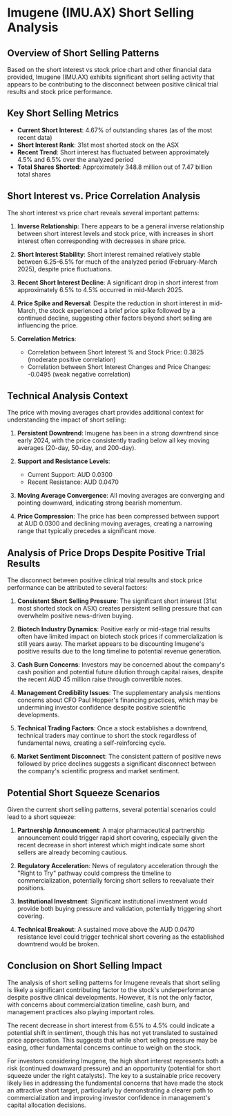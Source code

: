 # Imugene (IMU.AX) Short Selling Analysis

## Overview of Short Selling Patterns

Based on the short interest vs stock price chart and other financial data provided, Imugene (IMU.AX) exhibits significant short selling activity that appears to be contributing to the disconnect between positive clinical trial results and stock price performance.

## Key Short Selling Metrics

- **Current Short Interest**: 4.67% of outstanding shares (as of the most recent data)
- **Short Interest Rank**: 31st most shorted stock on the ASX
- **Recent Trend**: Short interest has fluctuated between approximately 4.5% and 6.5% over the analyzed period
- **Total Shares Shorted**: Approximately 348.8 million out of 7.47 billion total shares

## Short Interest vs. Price Correlation Analysis

The short interest vs price chart reveals several important patterns:

1. **Inverse Relationship**: There appears to be a general inverse relationship between short interest levels and stock price, with increases in short interest often corresponding with decreases in share price.

2. **Short Interest Stability**: Short interest remained relatively stable between 6.25-6.5% for much of the analyzed period (February-March 2025), despite price fluctuations.

3. **Recent Short Interest Decline**: A significant drop in short interest from approximately 6.5% to 4.5% occurred in mid-March 2025.

4. **Price Spike and Reversal**: Despite the reduction in short interest in mid-March, the stock experienced a brief price spike followed by a continued decline, suggesting other factors beyond short selling are influencing the price.

5. **Correlation Metrics**:
   - Correlation between Short Interest % and Stock Price: 0.3825 (moderate positive correlation)
   - Correlation between Short Interest Changes and Price Changes: -0.0495 (weak negative correlation)

## Technical Analysis Context

The price with moving averages chart provides additional context for understanding the impact of short selling:

1. **Persistent Downtrend**: Imugene has been in a strong downtrend since early 2024, with the price consistently trading below all key moving averages (20-day, 50-day, and 200-day).

2. **Support and Resistance Levels**:
   - Current Support: AUD 0.0300
   - Recent Resistance: AUD 0.0470

3. **Moving Average Convergence**: All moving averages are converging and pointing downward, indicating strong bearish momentum.

4. **Price Compression**: The price has been compressed between support at AUD 0.0300 and declining moving averages, creating a narrowing range that typically precedes a significant move.

## Analysis of Price Drops Despite Positive Trial Results

The disconnect between positive clinical trial results and stock price performance can be attributed to several factors:

1. **Consistent Short Selling Pressure**: The significant short interest (31st most shorted stock on ASX) creates persistent selling pressure that can overwhelm positive news-driven buying.

2. **Biotech Industry Dynamics**: Positive early or mid-stage trial results often have limited impact on biotech stock prices if commercialization is still years away. The market appears to be discounting Imugene's positive results due to the long timeline to potential revenue generation.

3. **Cash Burn Concerns**: Investors may be concerned about the company's cash position and potential future dilution through capital raises, despite the recent AUD 45 million raise through convertible notes.

4. **Management Credibility Issues**: The supplementary analysis mentions concerns about CFO Paul Hopper's financing practices, which may be undermining investor confidence despite positive scientific developments.

5. **Technical Trading Factors**: Once a stock establishes a downtrend, technical traders may continue to short the stock regardless of fundamental news, creating a self-reinforcing cycle.

6. **Market Sentiment Disconnect**: The consistent pattern of positive news followed by price declines suggests a significant disconnect between the company's scientific progress and market sentiment.

## Potential Short Squeeze Scenarios

Given the current short selling patterns, several potential scenarios could lead to a short squeeze:

1. **Partnership Announcement**: A major pharmaceutical partnership announcement could trigger rapid short covering, especially given the recent decrease in short interest which might indicate some short sellers are already becoming cautious.

2. **Regulatory Acceleration**: News of regulatory acceleration through the "Right to Try" pathway could compress the timeline to commercialization, potentially forcing short sellers to reevaluate their positions.

3. **Institutional Investment**: Significant institutional investment would provide both buying pressure and validation, potentially triggering short covering.

4. **Technical Breakout**: A sustained move above the AUD 0.0470 resistance level could trigger technical short covering as the established downtrend would be broken.

## Conclusion on Short Selling Impact

The analysis of short selling patterns for Imugene reveals that short selling is likely a significant contributing factor to the stock's underperformance despite positive clinical developments. However, it is not the only factor, with concerns about commercialization timeline, cash burn, and management practices also playing important roles.

The recent decrease in short interest from 6.5% to 4.5% could indicate a potential shift in sentiment, though this has not yet translated to sustained price appreciation. This suggests that while short selling pressure may be easing, other fundamental concerns continue to weigh on the stock.

For investors considering Imugene, the high short interest represents both a risk (continued downward pressure) and an opportunity (potential for short squeeze under the right catalysts). The key to a sustainable price recovery likely lies in addressing the fundamental concerns that have made the stock an attractive short target, particularly by demonstrating a clearer path to commercialization and improving investor confidence in management's capital allocation decisions.
